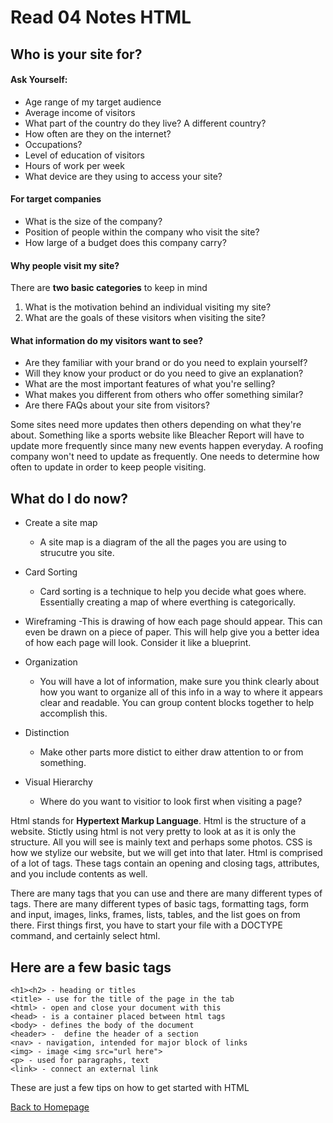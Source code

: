 # Read 04 Notes HTML

## Who is your site for?
#### Ask Yourself:
- Age range of my target audience
- Average income of visitors
- What part of the country do they live? A different country?
- How often are they on the internet?
- Occupations?
- Level of education of visitors
- Hours of work per week
- What device are they using to access your site?

#### For target companies
- What is the size of the company?
- Position of people within the company who visit the site?
- How large of a budget does this company carry?

#### Why people visit my site?
There are **two basic categories** to keep in mind
1. What is the motivation behind an individual visiting my site?
2. What are the goals of these visitors when visiting the site?

#### What information do my visitors want to see?
- Are they familiar with your brand or do you need to explain yourself?
- Will they know your product or do you need to give an explanation?
- What are the most important features of what you're selling?
- What makes you different from others who offer something similar?
- Are there FAQs about your site from visitors?

Some sites need more updates then others depending on what they're about. Something like a sports website like Bleacher Report will have to update more frequently since many new events happen everyday. A roofing company won't need to update as frequently. One needs to determine how often to update in order to keep people visiting.

## What do I do now?
- Create a site map 
    - A site map is a diagram of the all the pages you are using to       strucutre you site.

- Card Sorting
    - Card sorting is a technique to help you decide what goes where. Essentially creating a map of where everthing is categorically.

- Wireframing
    -This is drawing of how each page should appear. This can even be drawn on a piece of paper. This will help give you a better idea of how each page will look. Consider it like a blueprint. 

- Organization 
    - You will have a lot of information, make sure you think clearly about how you want to organize all of this info in a way to where it appears clear and readable. You can group content blocks together to help accomplish this.

- Distinction
    - Make other parts more distict to either draw attention to or from something.

- Visual Hierarchy
    - Where do you want to visitior to look first when visiting a page?

Html stands for **Hypertext Markup Language**. Html is the structure of a website. Stictly using html is not very pretty to look at as it is only the structure. All you will see is mainly text and perhaps some photos. CSS is how we stylize our website, but we will get into that later. Html is comprised of a lot of tags. These tags contain an opening and closing tags, attributes, and you include contents as well.

There are many tags that you can use and there are many different types of tags. There are many different types of basic tags, formatting tags, form and input, images, links, frames, lists, tables, and the list goes on from there. First things first, you have to start your file with a DOCTYPE command, and certainly select html.

## Here are a few basic tags
    <h1><h2> - heading or titles
    <title> - use for the title of the page in the tab
    <html> - open and close your document with this 
    <head> - is a container placed between html tags
    <body> - defines the body of the document
    <header> -  define the header of a section
    <nav> - navigation, intended for major block of links
    <img> - image <img src="url here">
    <p> - used for paragraphs, text
    <link> - connect an external link

These are just a few tips on how to get started with HTML

[Back to Homepage](README.md)